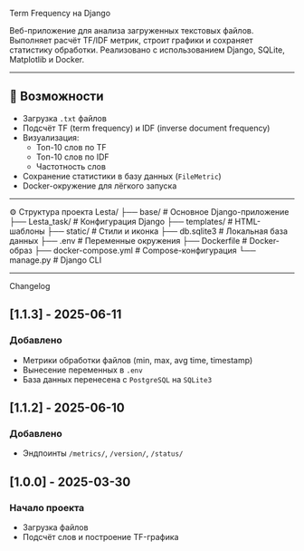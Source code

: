 Term Frequency на Django

Веб-приложение для анализа загруженных текстовых файлов. Выполняет расчёт TF/IDF метрик, строит графики и сохраняет статистику обработки. Реализовано с использованием Django, SQLite, Matplotlib и Docker.

---

## 🚀 Возможности

- Загрузка `.txt` файлов
- Подсчёт TF (term frequency) и IDF (inverse document frequency)
- Визуализация:
  - Топ-10 слов по TF
  - Топ-10 слов по IDF
  - Частотность слов
- Сохранение статистики в базу данных (`FileMetric`)
- Docker-окружение для лёгкого запуска

---

⚙️ Структура проекта
Lesta/
├── base/                  # Основное Django-приложение
├── Lesta_task/            # Конфигурация Django
├── templates/             # HTML-шаблоны
├── static/                # Стили и иконка
├── db.sqlite3             # Локальная база данных
├── .env                   # Переменные окружения
├── Dockerfile             # Docker-образ
├── docker-compose.yml     # Compose-конфигурация
└── manage.py              # Django CLI

---
Changelog

## [1.1.3] - 2025-06-11
### Добавлено
- Метрики обработки файлов (min, max, avg time, timestamp)
- Вынесение переменных в `.env`
- База данных перенесена с `PostgreSQL` на `SQLite3`

## [1.1.2] - 2025-06-10
### Добавлено
- Эндпоинты `/metrics/`, `/version/`, `/status/`

## [1.0.0] - 2025-03-30
### Начало проекта
- Загрузка файлов
- Подсчёт слов и построение TF-графика